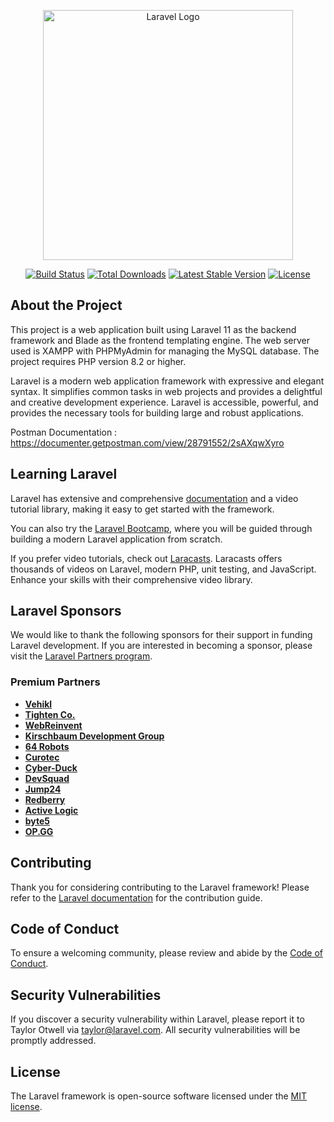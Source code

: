 <p align="center"><a href="https://laravel.com" target="_blank"><img src="https://raw.githubusercontent.com/laravel/art/master/logo-lockup/5%20SVG/2%20CMYK/1%20Full%20Color/laravel-logolockup-cmyk-red.svg" width="400" alt="Laravel Logo"></a></p>

<p align="center">
    <a href="https://github.com/laravel/framework/actions"><img src="https://github.com/laravel/framework/workflows/tests/badge.svg" alt="Build Status"></a>
    <a href="https://packagist.org/packages/laravel/framework"><img src="https://img.shields.io/packagist/dt/laravel/framework" alt="Total Downloads"></a>
    <a href="https://packagist.org/packages/laravel/framework"><img src="https://img.shields.io/packagist/v/laravel/framework" alt="Latest Stable Version"></a>
    <a href="https://packagist.org/packages/laravel/framework"><img src="https://img.shields.io/packagist/l/laravel/framework" alt="License"></a>
</p>

## About the Project

This project is a web application built using Laravel 11 as the backend framework and Blade as the frontend templating engine. The web server used is XAMPP with PHPMyAdmin for managing the MySQL database. The project requires PHP version 8.2 or higher.

Laravel is a modern web application framework with expressive and elegant syntax. It simplifies common tasks in web projects and provides a delightful and creative development experience. Laravel is accessible, powerful, and provides the necessary tools for building large and robust applications.

Postman Documentation : https://documenter.getpostman.com/view/28791552/2sAXqwXyro

## Learning Laravel

Laravel has extensive and comprehensive [documentation](https://laravel.com/docs) and a video tutorial library, making it easy to get started with the framework.

You can also try the [Laravel Bootcamp](https://bootcamp.laravel.com), where you will be guided through building a modern Laravel application from scratch.

If you prefer video tutorials, check out [Laracasts](https://laracasts.com). Laracasts offers thousands of videos on Laravel, modern PHP, unit testing, and JavaScript. Enhance your skills with their comprehensive video library.

## Laravel Sponsors

We would like to thank the following sponsors for their support in funding Laravel development. If you are interested in becoming a sponsor, please visit the [Laravel Partners program](https://partners.laravel.com).

### Premium Partners

- **[Vehikl](https://vehikl.com/)**
- **[Tighten Co.](https://tighten.co)**
- **[WebReinvent](https://webreinvent.com/)**
- **[Kirschbaum Development Group](https://kirschbaumdevelopment.com)**
- **[64 Robots](https://64robots.com)**
- **[Curotec](https://www.curotec.com/services/technologies/laravel/)**
- **[Cyber-Duck](https://cyber-duck.co.uk)**
- **[DevSquad](https://devsquad.com/hire-laravel-developers)**
- **[Jump24](https://jump24.co.uk)**
- **[Redberry](https://redberry.international/laravel/)**
- **[Active Logic](https://activelogic.com)**
- **[byte5](https://byte5.de)**
- **[OP.GG](https://op.gg)**

## Contributing

Thank you for considering contributing to the Laravel framework! Please refer to the [Laravel documentation](https://laravel.com/docs/contributions) for the contribution guide.

## Code of Conduct

To ensure a welcoming community, please review and abide by the [Code of Conduct](https://laravel.com/docs/contributions#code-of-conduct).

## Security Vulnerabilities

If you discover a security vulnerability within Laravel, please report it to Taylor Otwell via [taylor@laravel.com](mailto:taylor@laravel.com). All security vulnerabilities will be promptly addressed.

## License

The Laravel framework is open-source software licensed under the [MIT license](https://opensource.org/licenses/MIT).


